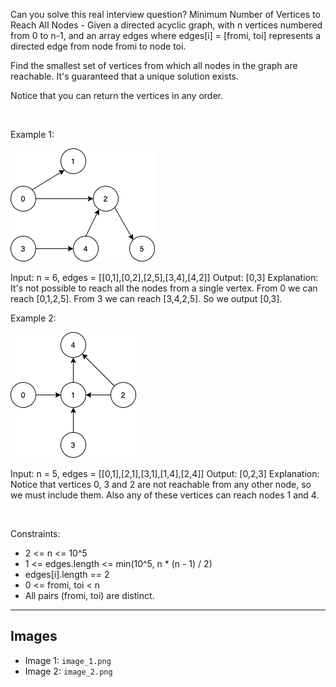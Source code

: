 Can you solve this real interview question? Minimum Number of Vertices to Reach All Nodes - Given a directed acyclic graph, with n vertices numbered from 0 to n-1, and an array edges where edges[i] = [fromi, toi] represents a directed edge from node fromi to node toi.

Find the smallest set of vertices from which all nodes in the graph are reachable. It's guaranteed that a unique solution exists.

Notice that you can return the vertices in any order.

 

Example 1:

![Example 1](./image_1.png)


Input: n = 6, edges = [[0,1],[0,2],[2,5],[3,4],[4,2]]
Output: [0,3]
Explanation: It's not possible to reach all the nodes from a single vertex. From 0 we can reach [0,1,2,5]. From 3 we can reach [3,4,2,5]. So we output [0,3].

Example 2:

![Example 2](./image_2.png)


Input: n = 5, edges = [[0,1],[2,1],[3,1],[1,4],[2,4]]
Output: [0,2,3]
Explanation: Notice that vertices 0, 3 and 2 are not reachable from any other node, so we must include them. Also any of these vertices can reach nodes 1 and 4.


 

Constraints:

 * 2 <= n <= 10^5
 * 1 <= edges.length <= min(10^5, n * (n - 1) / 2)
 * edges[i].length == 2
 * 0 <= fromi, toi < n
 * All pairs (fromi, toi) are distinct.

---

## Images

- Image 1: `image_1.png`
- Image 2: `image_2.png`
